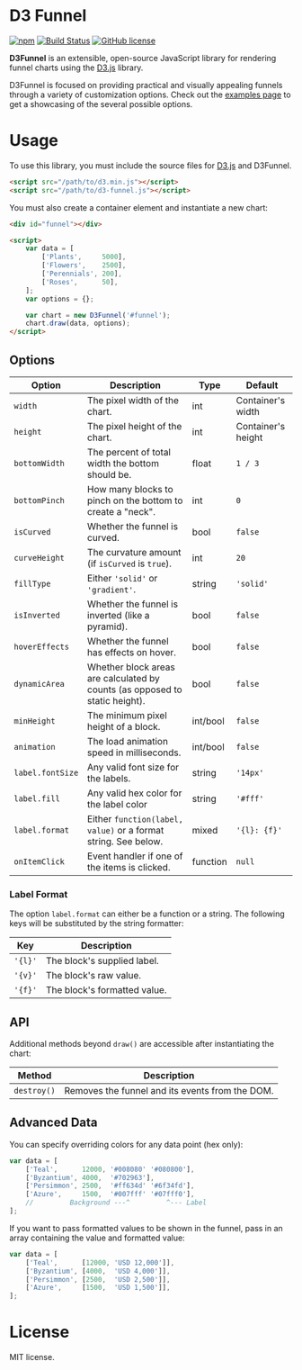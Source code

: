 # D3 Funnel

[![npm](https://img.shields.io/npm/v/d3-funnel.svg)](https://www.npmjs.com/package/d3-funnel)
[![Build Status](https://travis-ci.org/jakezatecky/d3-funnel.svg?branch=master)](https://travis-ci.org/jakezatecky/d3-funnel)
[![GitHub license](https://img.shields.io/badge/license-MIT-blue.svg)](https://raw.githubusercontent.com/jakezatecky/d3-funnel/master/LICENSE.txt)

**D3Funnel** is an extensible, open-source JavaScript library for rendering
funnel charts using the [D3.js][d3] library.

D3Funnel is focused on providing practical and visually appealing funnels
through a variety of customization options. Check out the [examples page][examples]
to get a showcasing of the several possible options.

# Usage

To use this library, you must include the source files for [D3.js][d3] and
D3Funnel.

``` html
<script src="/path/to/d3.min.js"></script>
<script src="/path/to/d3-funnel.js"></script>
```

You must also create a container element and instantiate a new chart:

``` html
<div id="funnel"></div>

<script>
    var data = [
        ['Plants',     5000],
        ['Flowers',    2500],
        ['Perennials', 200],
        ['Roses',      50],
    ];
    var options = {};

    var chart = new D3Funnel('#funnel');
    chart.draw(data, options);
</script>
```

## Options

| Option           | Description                                                                 | Type     | Default            |
| ---------------- | --------------------------------------------------------------------------- | -------- | ------------------ |
| `width`          | The pixel width of the chart.                                               | int      | Container's width  |
| `height`         | The pixel height of the chart.                                              | int      | Container's height |
| `bottomWidth`    | The percent of total width the bottom should be.                            | float    | `1 / 3`            |
| `bottomPinch`    | How many blocks to pinch on the bottom to create a "neck".                  | int      | `0`                |
| `isCurved`       | Whether the funnel is curved.                                               | bool     | `false`            |
| `curveHeight`    | The curvature amount (if `isCurved` is `true`).                             | int      | `20`               |
| `fillType`       | Either `'solid'` or `'gradient'`.                                           | string   | `'solid'`          |
| `isInverted`     | Whether the funnel is inverted (like a pyramid).                            | bool     | `false`            |
| `hoverEffects`   | Whether the funnel has effects on hover.                                    | bool     | `false`            |
| `dynamicArea`    | Whether block areas are calculated by counts (as opposed to static height). | bool     | `false`            |
| `minHeight`      | The minimum pixel height of a block.                                        | int/bool | `false`            |
| `animation`      | The load animation speed in milliseconds.                                   | int/bool | `false`            |
| `label.fontSize` | Any valid font size for the labels.                                         | string   | `'14px'`           |
| `label.fill`     | Any valid hex color for the label color                                     | string   | `'#fff'`           |
| `label.format`   | Either `function(label, value)` or a format string. See below.              | mixed    | `'{l}: {f}'`       |
| `onItemClick`    | Event handler if one of the items is clicked.                               | function | `null`             |

### Label Format

The option `label.format` can either be a function or a string. The following
keys will be substituted by the string formatter:

| Key    | Description                  |
| ------ | ---------------------------- |
| `'{l}'` | The block's supplied label.  |
| `'{v}'` | The block's raw value.       |
| `'{f}'` | The block's formatted value. |

## API

Additional methods beyond `draw()` are accessible after instantiating the chart:

| Method           | Description                                                                 |
| ---------------- | --------------------------------------------------------------------------- |
| `destroy()`      | Removes the funnel and its events from the DOM.                             |

## Advanced Data

You can specify overriding colors for any data point (hex only):

``` javascript
var data = [
    ['Teal',      12000, '#008080' '#080800'],
    ['Byzantium', 4000,  '#702963'],
    ['Persimmon', 2500,  '#ff634d' '#6f34fd'],
    ['Azure',     1500,  '#007fff' '#07fff0'],
    //         Background ---^         ^--- Label
];
```

If you want to pass formatted values to be shown in the funnel, pass in an array
containing the value and formatted value:

``` javascript
var data = [
    ['Teal',      [12000, 'USD 12,000']],
    ['Byzantium', [4000,  'USD 4,000']],
    ['Persimmon', [2500,  'USD 2,500']],
    ['Azure',     [1500,  'USD 1,500']],
];
```

# License

MIT license.

[d3]: http://d3js.org/
[examples]: http://jakezatecky.github.io/d3-funnel/
